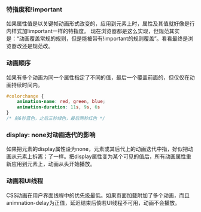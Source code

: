 ### 特指度和!important

如果属性值是以关键帧动画形式改变的，应用到元素上时，属性及其值就好像是行内样式加!important一样的特指度。
现在浏览器都是这么实现，但规范其实是：“动画覆盖常规的规则，但是能被带有!important的规则覆盖”。看看最终是浏览器改还是规范改。

### 动画顺序
如果有多个动画为同一个属性指定了不同的值，最后一个覆盖前面的，但仅仅在动画持续时间内。
```CSS
#colorchange {
    animation-name: red, green, blue;
    animation-duration: 11s, 9s, 6s
}
/* 前6秒蓝色，之后三秒绿色，最后两秒红色 */
```

### display: none对动画迭代的影响
如果把元素的display属性设为none，元素或其后代上的动画迭代中指，好似把动画从元素上拆离；了一样。把display属性变为某个可见的值后，所有动画属性重新应用到元素上，动画从头开始播放。

### 动画和UI线程
CSS动画在用户界面线程中的优先级最低。如果页面加载附加了多个动画，而且animnation-delay为正值，延迟结束后倘若UI线程不可用，动画不会播放。